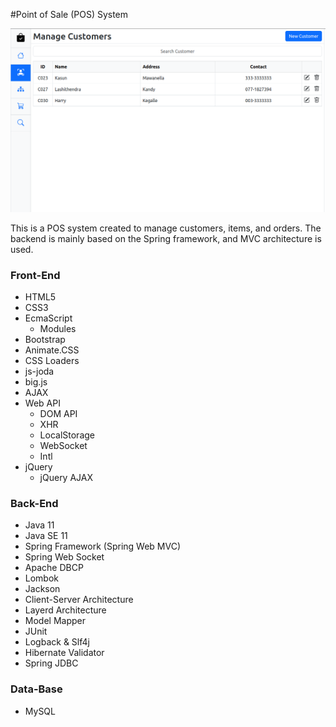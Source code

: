#Point of Sale (POS) System


![screen shot](img/ss.png)

This is a POS system created to manage customers, items, and orders. The backend is mainly based on the Spring framework, and MVC architecture is used.

### Front-End
* HTML5
* CSS3
* EcmaScript
  * Modules
* Bootstrap
* Animate.CSS
* CSS Loaders
* js-joda
* big.js
* AJAX
* Web API
  * DOM API
  * XHR
  * LocalStorage
  * WebSocket
  * Intl
* jQuery
  * jQuery AJAX

### Back-End
* Java 11
* Java SE 11
* Spring Framework (Spring Web MVC)
* Spring Web Socket
* Apache DBCP
* Lombok
* Jackson
* Client-Server Architecture
* Layerd Architecture
* Model Mapper
* JUnit
* Logback & Slf4j
* Hibernate Validator
* Spring JDBC

### Data-Base
* MySQL

